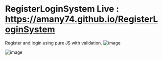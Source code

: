 # RegisterLoginSystem Live : https://amany74.github.io/RegisterLoginSystem
Register and login using pure JS with validation.
![image](https://github.com/Amany74/RegisterLoginSystem/assets/67116029/d4324767-260f-406f-b5b9-8174a3e70576)

![image](https://github.com/Amany74/RegisterLoginSystem/assets/67116029/bf6adfc6-a595-4a12-be72-a06700b04870)
